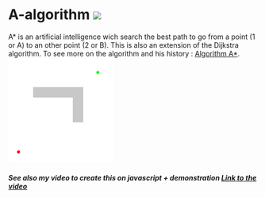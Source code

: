 # A-algorithm         <img src="https://img.shields.io/ansible/quality/288039443">
A* is an artificial intelligence wich search the best path to go from a point (1 or A) to an other point (2 or B).
This is also an extension of the Dijkstra algorithm.
To see more on the algorithm and his history : <a href="https://fr.wikipedia.org/wiki/Algorithme_A*">Algorithm A*</a>.
<img src="demonstration.gif">
##### See also my video to create this on javascript + demonstration <a href="https://www.youtube.com/watch?v=RPm9Bi26pLA">Link to the video</a>
